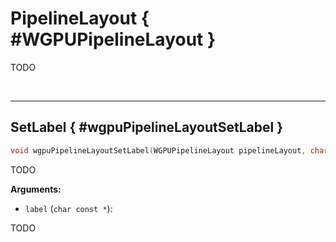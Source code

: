 

# PipelineLayout { #WGPUPipelineLayout }


TODO




<br/><!-- poor man's styling, just for the demo before we use a non default theme -->
***

## SetLabel { #wgpuPipelineLayoutSetLabel }

```C
void wgpuPipelineLayoutSetLabel(WGPUPipelineLayout pipelineLayout, char const * label)
```


TODO




**Arguments:**


 - `label` (`char const *`):


TODO






